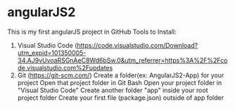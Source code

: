 # angularJS2
This is my first angularJS project in GitHub
Tools to Install:
1. Visual Studio Code (https://code.visualstudio.com/Download?utm_expid=101350005-34.AJ9vUvoaRSGnAeC8Wd6bSw.0&utm_referrer=https%3A%2F%2Fcode.visualstudio.com%2Fupdates
2. Git (https://git-scm.com/)
Create a folder(ex: AngularJS2-App) for your project 
Open that project folder in Git Bash
Open your project folder in "Visual Studio Code"
Create another folder "app" inside your root project folder
Create your first file (package.json) outside of app folder

